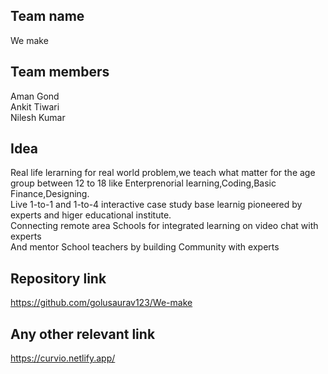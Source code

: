 ## Team name  
We make  
## Team members  
Aman Gond  
Ankit Tiwari  
Nilesh Kumar  
  
## Idea  
Real life lerarning for real world problem,we teach what matter for the age group between 12 to 18 like Enterprenorial learning,Coding,Basic Finance,Designing.  
Live 1-to-1 and 1-to-4 interactive case study base learnig pioneered by experts and higer educational institute.  
Connecting remote area Schools for integrated learning on video chat with experts  
And mentor School teachers by building Community with experts  
  
  
## Repository link     
https://github.com/golusaurav123/We-make    
  
## Any other relevant link   
  
https://curvio.netlify.app/    